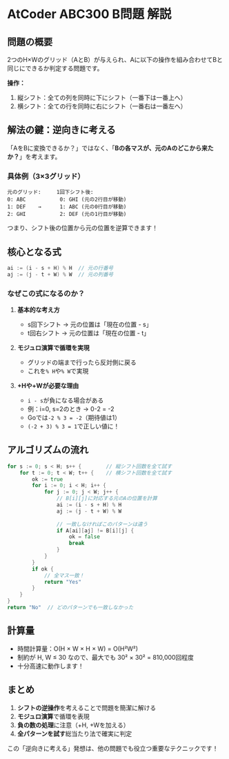 # AtCoder ABC300 B問題 解説

## 問題の概要

2つのH×Wのグリッド（AとB）が与えられ、Aに以下の操作を組み合わせてBと同じにできるか判定する問題です。

**操作：**
1. 縦シフト：全ての列を同時に下にシフト（一番下は一番上へ）
2. 横シフト：全ての行を同時に右にシフト（一番右は一番左へ）

## 解法の鍵：逆向きに考える

「AをBに変換できるか？」ではなく、「**Bの各マスが、元のAのどこから来たか？**」を考えます。

### 具体例（3×3グリッド）

```
元のグリッド:     1回下シフト後:
0: ABC           0: GHI (元の2行目が移動)
1: DEF    →      1: ABC (元の0行目が移動)
2: GHI           2: DEF (元の1行目が移動)
```

つまり、シフト後の位置から元の位置を逆算できます！

## 核心となる式

```go
ai := (i - s + H) % H  // 元の行番号
aj := (j - t + W) % W  // 元の列番号
```

### なぜこの式になるのか？

1. **基本的な考え方**
   - s回下シフト → 元の位置は「現在の位置 - s」
   - t回右シフト → 元の位置は「現在の位置 - t」

2. **モジュロ演算で循環を実現**
   - グリッドの端まで行ったら反対側に戻る
   - これを`% H`や`% W`で実現

3. **+Hや+Wが必要な理由**
   - `i - s`が負になる場合がある
   - 例：i=0, s=2のとき → 0-2 = -2
   - Goでは`-2 % 3 = -2`（期待値は1）
   - `(-2 + 3) % 3 = 1`で正しい値に！

## アルゴリズムの流れ

```go
for s := 0; s < H; s++ {        // 縦シフト回数を全て試す
    for t := 0; t < W; t++ {    // 横シフト回数を全て試す
        ok := true
        for i := 0; i < H; i++ {
            for j := 0; j < W; j++ {
                // B[i][j]に対応する元のAの位置を計算
                ai := (i - s + H) % H
                aj := (j - t + W) % W
                
                // 一致しなければこのパターンは違う
                if A[ai][aj] != B[i][j] {
                    ok = false
                    break
                }
            }
        }
        if ok {
            // 全マス一致！
            return "Yes"
        }
    }
}
return "No"  // どのパターンでも一致しなかった
```

## 計算量

- 時間計算量：O(H × W × H × W) = O(H²W²)
- 制約が H, W ≤ 30 なので、最大でも 30² × 30² = 810,000回程度
- 十分高速に動作します！

## まとめ

1. **シフトの逆操作**を考えることで問題を簡潔に解ける
2. **モジュロ演算**で循環を表現
3. **負の数の処理**に注意（+H, +Wを加える）
4. **全パターンを試す**総当たり法で確実に判定

この「逆向きに考える」発想は、他の問題でも役立つ重要なテクニックです！